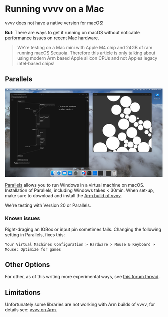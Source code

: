 # Running vvvv on a Mac

vvvv does not have a native version for macOS!

**But**: There are ways to get it running on macOS without noticable performance issues on recent Mac hardware. 

> We're testing on a Mac mini with Apple M4 chip and 24GB of ram running macOS Sequoia. Therefore this article is only talking about using modern Arm based Apple silicon CPUs and not Apples legacy intel-based chips!

## Parallels

![](../../images/reference/best-practice/vvvv-on-mac.png)

[Parallels](https://www.parallels.com/de/products/desktop) allows you to run Windows in a virtual machine on macOS. Installation of Parallels, including Windows takes < 30min. When set-up, make sure to download and install the [Arm build of vvvv](vvvv-on-arm.md).

We're testing with Version 20 or Parallels. 

### Known issues
Right-draging an IOBox or input pin sometimes fails. Changing the following setting in Parallels, fixes this:

    Your Virtual Machines Configuration > Hardware > Mouse & Keyboard > Mouse: Optimize for games

## Other Options

For other, as of this writing more experimental ways, see [this forum thread](https://forum.vvvv.org/t/vvvv-on-macos-and-linux/24159). 

## Limitations
Unfortunately some libraries are not working with Arm builds of vvvv, for details see: [vvvv on Arm](vvvv-on-arm.md).
